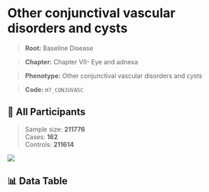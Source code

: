 # Other conjunctival vascular disorders and cysts

> **Root:** Baseline Disease  

> **Chapter:** Chapter VII- Eye and adnexa  

> **Phenotype:** Other conjunctival vascular disorders and cysts  

> **Code:** `H7_CONJUVASC`

## 🧪 All Participants  
> Sample size: **211776**  
> Cases: **162**  
> Controls: **211614**
<img src="/Sensitive/Figures/ALL/Incidence/H7_CONJUVASC.png"/>

## 📊 Data Table
<CsvTableMRF src="/Sensitive/Data/ALL/Incidence/COX_H7_CONJUVASC.csv"/>

